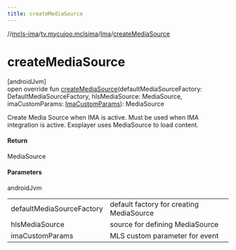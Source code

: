 ```yaml
---
title: createMediaSource
---
```

//[mcls-ima](../../../index.html)/[tv.mycujoo.mclsima](../index.html)/[Ima](index.html)/[createMediaSource](create-media-source.html)



# createMediaSource



[androidJvm]\
open override fun [createMediaSource](create-media-source.html)(defaultMediaSourceFactory: DefaultMediaSourceFactory, hlsMediaSource: MediaSource, imaCustomParams: [ImaCustomParams](../-ima-custom-params/index.html)): MediaSource



Create Media Source when IMA is active. Must be used when IMA integration is active. Exoplayer uses MediaSource to load content.



#### Return



MediaSource



#### Parameters


androidJvm

| | |
|---|---|
| defaultMediaSourceFactory | default factory for creating MediaSource |
| hlsMediaSource | source for defining MediaSource |
| imaCustomParams | MLS custom parameter for event |





